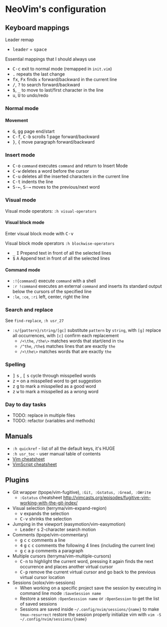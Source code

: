 NeoVim's configuration
======================

## Keyboard mappings

Leader remap

- <kbd>leader</kbd> = <kbd>space</kbd>

Essential mappings that I should always use

- <kbd>C-c</kbd> exit to normal mode (remapped in `init.vim`)
- <kbd>.</kbd> repeats the last change
- <kbd>fx</kbd>, <kbd>Fx</kbd> finds `x` forward/backward in the current line
- <kbd>/</kbd>, <kbd>?</kbd> to search forward/backward
- <kbd>&#36;</kbd>, <kbd>_</kbd> to move to last/first character in the line
- <kbd>u</kbd>, <kbd>U</kbd> to undo/redo

### Normal mode

#### Movement

- <kbd>G</kbd>, <kbd>gg</kbd> page end/start
- <kbd>C-f</kbd>, <kbd>C-b</kbd> scrolls 1 page forward/backward
- <kbd>}</kbd>, <kbd>{</kbd> move paragraph forward/backward

### Insert mode

- <kbd>C-o</kbd> `command` executes `command` and return to Insert Mode
- <kbd>C-w</kbd> deletes a word before the cursor
- <kbd>C-u</kbd> deletes all the inserted characters in the current line
- <kbd>C-t</kbd> indents the line
- <kbd>S-←</kbd>, <kbd>S-→</kbd> moves to the previous/next word

### Visual mode

Visual mode operators: `:h visual-operators`

#### Visual block mode

Enter visual block mode with <kbd>C-v</kbd>

Visual block mode operators `:h blockwise-operators`

- <kbd>_</kbd> <kbd>I</kbd> Prepend text in front of all the selected lines
- <kbd>&#36;</kbd> <kbd>A</kbd> Append text in front of all the selected lines

#### Command mode

- `:!{command}` execute `command` with a shell
- `:r !command` executes an external `command` and inserts its standard output below the cursors of the specified line
- `:le`, `:ce`, `:ri` left, center, right the line

### Search and replace

See `find-replace`, `:h usr_27`

- `:s/{pattern}/string/[gc]` substitute `pattern` by `string`, with `[g]` replace all occurrences, with `[c]` confirm each replacement
  - `/<\the`, `/the\>` matches words that start/end in `the`
  - `/^the`, `/the$` matches lines that are exactly `the`
  - `/<\the\>` matches words that are exactly `the`

### Spelling

- <kbd>]</kbd> <kbd>s</kbd> , <kbd>[</kbd> <kbd>s</kbd> cycle through misspelled words
- <kbd>z</kbd> <kbd>=</kbd> on a misspelled word to get suggestion
- <kbd>z</kbd> <kbd>g</kbd> to mark a misspelled as a good word
- <kbd>z</kbd> <kbd>w</kbd> to mark a misspelled as a wrong word

### Day to day tasks

- TODO: replace in multiple files
- TODO: refactor (variables and methods)

## Manuals

- `:h quickref` - list of all the default keys, it's HUGE
- `:h usr_toc` - user manual table of contents
- [Vim cheatsheet](https://cdn.shopify.com/s/files/1/0165/4168/files/preview.png)
- [VimScript cheatsheet](http://ricostacruz.com/cheatsheets/vimscript.html)

## Plugins

- Git wrapper (tpope/vim-fugitive), `:Git, :Gstatus, :Gread, :GWrite`
  - `:Gstatus` cheatsheet http://vimcasts.org/episodes/fugitive-vim-working-with-the-git-index/
- Visual selection (terryma/vim-expand-region)
  - <kbd>v</kbd> expands the selection
  - <kbd>C-v</kbd> shrinks the selection
- Jumping in the viewport (easymotion/vim-easymotion)
  - <kbd>Leader</kbd> <kbd>s</kbd> 2-character search motion
- Comments (tpope/vim-commentary)
  - <kbd>g</kbd> <kbd>c</kbd> <kbd>c</kbd> comments a line
  - <kbd>4</kbd> <kbd>g</kbd> <kbd>c</kbd> <kbd>c</kbd> comments the following 4 lines (including the current line)
  - <kbd>g</kbd> <kbd>c</kbd> <kbd>a</kbd> <kbd>p</kbd> comments a paragraph
- Multiple cursors (terryma/vim-multiple-cursors)
  - <kbd>C-n</kbd> to highlight the current word, pressing it again finds the next occurrence and places another virtual cursor
  - <kbd>C-p</kbd> remove the current virtual cursor and go back to the previous virtual cursor location
- Sessions (xolox/vim-sessions)
  - When working on a specific project save the session by executing in command line mode `:SaveSession name`
  - Restore a session `:OpenSesssion name` or `:OpenSession` to get the list of saved sessions
  - Sessions are saved inside `~/.config/nvim/sessions/{name}` to make `tmux-resurrect` restore the session properly initialize vim with `vim -S ~/.config/nvim/sessions/{name}`

